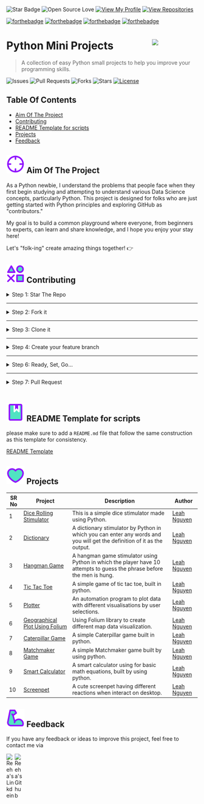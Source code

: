 ![Star Badge](https://img.shields.io/static/v1?label=%F0%9F%8C%9F&message=If%20Useful&style=style=flat&color=BC4E99)
![Open Source Love](https://badges.frapsoft.com/os/v1/open-source.svg?v=103)
[![View My Profile](https://img.shields.io/badge/View-My_Profile-green?logo=GitHub)](https://github.com/ndleah)
[![View Repositories](https://img.shields.io/badge/View-My_Repositories-blue?logo=GitHub)](https://github.com/ndleah?tab=repositories)

[![forthebadge](https://forthebadge.com/images/badges/powered-by-coffee.svg)](https://forthebadge.com)
[![forthebadge](https://forthebadge.com/images/badges/built-with-love.svg)](https://forthebadge.com)
[![forthebadge](https://forthebadge.com/images/badges/powered-by-black-magic.svg)](https://forthebadge.com)
[![forthebadge](https://forthebadge.com/images/badges/made-with-python.svg)](https://forthebadge.com)

# Python Mini Projects <img src="https://i.pinimg.com/originals/d8/5d/f0/d85df08df1212c0f8b219e779c5ebc46.gif" align="right" width="120" />

 > A collection of easy Python small projects to help you improve your programming skills.

![Issues](https://img.shields.io/github/issues/ndleah/python-mini-project?style=social&logo=github)
![Pull Requests](https://img.shields.io/github/issues-pr/ndleah/python-mini-project?style=social&logo=github)
![Forks](https://img.shields.io/github/forks/ndleah/python-mini-project?style=social&logo=github)
![Stars](https://img.shields.io/github/stars/ndleah/python-mini-project?style=social&logo=github)
[![License](https://img.shields.io/github/license/ndleah/python-mini-project?style=social&logo=github)](https://github.com/ndleah/python-mini-project/blob/main/LICENSE)

<!-- omit in toc -->
## Table Of Contents
  - [Aim Of The Project](#-aim-of-the-project)
  - [Contributing](#-contributing)
  - [README Template for scripts](#-readme-template-for-scripts)
  - [Projects](#-projects)
  - [Feedback](#-feedback)

## ![image](IMG/aiming.svg) Aim Of The Project

As a Python newbie, I understand the problems that people face when they first begin studying and attempting to understand various Data Science concepts, particularly Python. This project is designed for folks who are just getting started with Python principles and exploring GitHub as "contributors."

My goal is to build a common playground where everyone, from beginners to experts, can learn and share knowledge, and I hope you enjoy your stay here!

Let's "folk-ing" create amazing things together! 👉

## ![image](IMG/game-ps.svg) Contributing 

<details>
<summary>
Step 1: Star The Repo
</summary>

Star the repo by pressing the topmost-right button to start your wonderful journey

![star repo](https://docs.github.com/assets/images/help/stars/starring-a-repository.png)

</details>

---

<details>
<summary>
Step 2: Fork it
</summary>

On the [GitHub page for this repository](https://github.com/ndleah/python-mini-project), click on the Button "**Fork**".
 
![fork image](https://help.github.com/assets/images/help/repository/fork_button.jpg)

</details>

---

<details>
<summary>
Step 3: Clone it
</summary>

* **Method 1:** GitHub Desktop

> ⚠️ **NOTE:** If you're not familiar with Git, using **GitHub Desktop Application** is a better start. If you choose this method, make sure to download it before continuing reading. 
> 
> ❗❗ Access link to download [**here**](https://desktop.github.com).

Learn more about how to clone the remote respository on your local machine using **GitHub Desktop** [here](https://docs.github.com/en/desktop/contributing-and-collaborating-using-github-desktop/adding-and-cloning-repositories/cloning-and-forking-repositories-from-github-desktop#cloning-a-repository).

* **Method 2:** Git

Clone the forked repository. Open git bash and type:

```bash
git clone https://github.com/<your-github-username>/python-mini-project.git
```

> This makes a local copy of the repository in your machine.
> 
⚠️ **Replace \<your-github-username\>!**

Learn more about [forking](https://help.github.com/en/github/getting-started-with-github/fork-a-repo) and [cloning a repo](https://docs.github.com/en/github/creating-cloning-and-archiving-repositories/cloning-a-repository).

</details>

---

<details>
<summary>
Step 4: Create your feature branch 
</summary>

Always keep your local copy of the repository updated with the original repository.
Before making any changes and/or in an appropriate interval, follow the following steps:

* **Method 1:** GitHub Desktop

Learn more about how to creat new branch [here](https://docs.github.com/en/desktop/contributing-and-collaborating-using-github-desktop/making-changes-in-a-branch/managing-branches#creating-a-branch) and how to fetch and pull origin from/to your local machine [here](https://docs.github.com/en/desktop/contributing-and-collaborating-using-github-desktop/keeping-your-local-repository-in-sync-with-github/syncing-your-branch).

Learn more about how to fetch and pull origin from/to your local machine using **GitHub Desktop** [here](https://docs.github.com/en/desktop/contributing-and-collaborating-using-github-desktop/keeping-your-local-repository-in-sync-with-github/syncing-your-branch).

* **Method 2:** Git

Run the following commands ***carefully*** to update your local repository

```sh
# If you cloned a while ago, get the latest changes from upstream
git checkout <master>
git pull upstream <master>

# Make a feature branch (Always check your current branch is up to date before creating a new branch from it to avoid merge conflicts)
git checkout -b <branch-name>

#
```
</details>

---
<details>
<summary>
Step 6: Ready, Set, Go...
</summary>

Once you have completed these steps, you are ready to start contributing to the project and creating **pull requests**.

- Create a folder in
  [projects directory](https://github.com/ndleah/python-mini-project) according to your project name.
> The folder name should follow the following format "Your_Project_Name_Here". For example: Dice_Stimulator
- Write your code and add to the respective folder in the projects directory, locally.
- Don't forget to add a `README.md` in your folder, according to the
   [README_TEMPLATE.](https://github.com/Python-World/python-mini-projects/blob/master/README_TEMPLATE.md)

* **Method 1:** GitHub Desktop

Learn more how to pull request from your local machine using **GitHub Desktop** to the main repo [here](https://docs.github.com/en/desktop/contributing-and-collaborating-using-github-desktop/working-with-your-remote-repository-on-github-or-github-enterprise/viewing-a-pull-request-in-github-desktop).

* **Method 2:** Git

Add the changes with `git add`, `git commit`:

```bash
git add -A
git commit -m "<your message>"
```

Push the code *to your repository*.

```bash
git push origin <branch-name>
```
</details>

---

<details>
<summary>
Step 7: Pull Request
</summary>

Go to the GitHub page of _your fork_, and **make a pull request**:

![pull request image](https://help.github.com/assets/images/help/pull_requests/choose-base-and-compare-branches.png)

Read more about pull requests on the [GitHub help pages](https://help.github.com/en/github/collaborating-with-issues-and-pull-requests/creating-a-pull-request).

Now wait, until *your Pull Request* is approved! If there are any conflicts, you will get a notification.

</details>

<br>

## ![image](IMG/bookmark.svg) README Template for scripts

please make sure to add a `README.md` file that follow the same construction as this template for consistency.

[README Template](https://github.com/ndleah/python-mini-project/blob/master/README_TEMPLATE.md)

## ![image](IMG/like.svg) Projects 

SR No   | Project | Description | Author  
--- | --- | --- | --- | 
1 | [Dice Rolling Stimulator](https://github.com/ndleah/python-mini-project/tree/main/Dice_Rolling_Stimulator) |This is a simple dice stimulator made using Python. | [Leah Nguyen](https://github.com/ndleah)
2 | [Dictionary](https://github.com/ndleah/python-mini-project/tree/main/Dictionary)| A dictionary stimulator by Python in which you can enter any words and you will get the definition of it as the output. | [Leah Nguyen](https://github.com/ndleah)
3 | [Hangman Game](https://github.com/ndleah/python-mini-project/tree/main/Hangman_Game) |A hangman game stimulator using Python in which the player have 10 attempts to guess the phrase before the men is hung. | [Leah Nguyen](https://github.com/ndleah)
4 | [Tic Tac Toe](https://github.com/ndleah/python-mini-project/tree/main/Tic_Tac_Toe) |A simple game of tic tac toe, built in python. | [Leah Nguyen](https://github.com/ndleah)
5 | [Plotter](https://github.com/ndleah/python-mini-project/tree/main/Plotter) | An automation program to plot data with different visualisations by user selections. | [Leah Nguyen](https://github.com/ndleah)
6 | [Geographical Plot Using Folium](https://github.com/ndleah/python-mini-project/tree/main/Geo_Plot_Using_Folium) | Using Folium library to create different map data visualization. | [Leah Nguyen](https://github.com/ndleah)
7 | [Caterpillar Game](https://github.com/ndleah/python-mini-project/tree/main/Caterpillar_Game) | A simple Caterpillar game built in python. | [Leah Nguyen](https://github.com/ndleah)
8 | [Matchmaker Game](https://github.com/ndleah/python-mini-project/tree/main/Matchmaker) | A simple Matchmaker game built by using python. | [Leah Nguyen](https://github.com/ndleah)
9 | [Smart Calculator](https://github.com/ndleah/python-mini-project/tree/main/Smart_Calculator) | A smart calculator using for basic math equations, built by using python. | [Leah Nguyen](https://github.com/ndleah)
10 | [Screenpet](https://github.com/ndleah/python-mini-project/tree/main/Screenpet) | A cute screenpet having different reactions when interact on desktop. | [Leah Nguyen](https://github.com/ndleah)


## ![image](IMG/muscle.svg) Feedback

If you have any feedback or ideas to improve this project, feel free to contact me via

<a href="https://www.linkedin.com/in/ndleah/">
  <img align="left" alt="Reeha's Linkdein" width="22px" src="https://cdn.jsdelivr.net/npm/simple-icons@v3/icons/linkedin.svg" />

</a>
<a href="https://github.com/ndleah">
  <img align="left" alt="Reeha's Github" width="22px" src="https://cdn.jsdelivr.net/npm/simple-icons@v3/icons/github.svg" />
</a>
